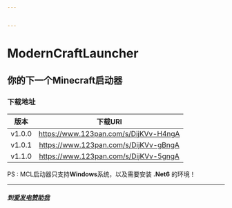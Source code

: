 ```yaml
---


---
```


<h1 id="moderncraftlauncher"><span class="prefix"></span><span class="content">ModernCraftLauncher</span><span class="suffix"></span></h1>
<h2 id="你的下一个minecraft启动器"><span class="prefix"></span><span class="content">你的下一个Minecraft启动器</span><span class="suffix"></span></h2>
<h3 id="下载地址"><span class="prefix"></span><span class="content">下载地址</span><span class="suffix"></span></h3>

<table>
<thead>
<tr>
<th align="center">版本</th>
<th align="center">下载URI</th>
</tr>
</thead>
<tbody>
<tr>
<td align="center">v1.0.0</td>
<td align="center"><a href="https://www.123pan.com/s/DijKVv-H4ngA">https://www.123pan.com/s/DijKVv-H4ngA</a></td>
</tr>
<tr>
<td align="center">v1.0.1</td>
<td align="center"><a href="https://www.123pan.com/s/DijKVv-gBngA">https://www.123pan.com/s/DijKVv-gBngA</a></td>
</tr>
<tr>
<td align="center">v1.1.0</td>
<td align="center"><a href="https://www.123pan.com/s/DijKVv-5gngA">https://www.123pan.com/s/DijKVv-5gngA</a></td>
</tr>
</tbody>
</table><p>PS : MCL启动器只支持<strong>Windows</strong>系统，以及需要安装 <strong>.Net6</strong> 的环境！</p>
<hr>
<h5 id="到爱发电赞助我"><span class="prefix"></span><span class="content">到<a href="https://afdian.net/a/mcl888">爱发电赞助我</a></span><span class="suffix"></span></h5>


